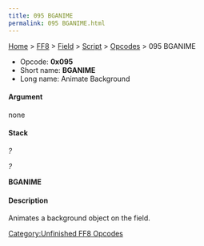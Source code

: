 ```yaml
---
title: 095 BGANIME
permalink: 095 BGANIME.html
---
```


[Home](../../../../Main%20Page.md) > [FF8](../../../../FF8.md) > [Field](../../../Field.md) > [Script](../../Script.md) > [Opcodes](../Opcodes.md) > 095 BGANIME

-   Opcode: **0x095**
-   Short name: **BGANIME**
-   Long name: Animate Background

#### Argument

none

#### Stack

  
*?*

*?*

**BGANIME**

#### Description

Animates a background object on the field.

[Category:Unfinished FF8 Opcodes][]

  [Category:Unfinished FF8 Opcodes]: ../../../../Category:Unfinished%20FF8%20Opcodes.md
    "wikilink"
